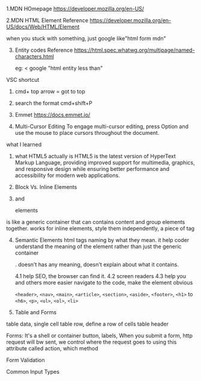 1.MDN HOmepage
https://developer.mozilla.org/en-US/

2.MDN HTML Element Reference
https://developer.mozilla.org/en-US/docs/Web/HTML/Element

when you stuck with something, just google like"html form mdn"

3. Entity codes Reference
   https://html.spec.whatwg.org/multipage/named-characters.html

   eg: < google "html entity less than"

VSC shortcut

1. cmd+ top arrow = got to top
2. search the format
   cmd+shift+P
3. Emmet
   https://docs.emmet.io/

4. Multi-Cursor Editing
   To engage multi-cursor editing, press Option and use the mouse to place cursors throughout the document.

what I learned

1. what HTML5 actually is
   HTML5 is the latest version of HyperText Markup Language, providing improved support for multimedia, graphics, and responsive design while ensuring better performance and accessibility for modern web applications.

2. Block Vs. Inline Elements

3. <span> and <div> elements
<div> is like a generic container that can contains content and group elements together.
<Span> works for inline elements, style them independently, a piece of tag

4. Semantic Elements
   html tags naming by what they mean. it help coder understand the meaning of the element rather than just the generic container<span> <div>. doesn't has any meaning, doesn't explain about what it contains.

   4.1 help SEO, the browser can find it.
   4.2 screen readers
   4.3 help you and others more easier navigate to the code, make the element obvious

   `<header>`, `<nav>`, `<main>`, `<article>`, `<section>`, `<aside>`, `<footer>`, `<h1>` to `<h6>`, `<p>`, `<ul>`, `<ol>`, `<li>`

5. Table and Forms
<td> table data, single cell
<tr>table row, define a row of cells
<th> table header

Forms: It's a shell or container
button, labels,
When you submit a form, http request will bw sent, we control where the request goes to using this attribute called action, which method

Form Validation

<!-- min max minlength maxlength -->

Common Input Types
